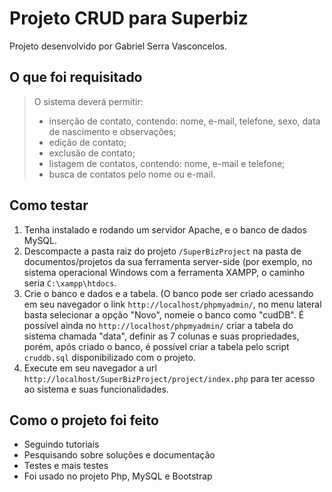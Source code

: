 # Projeto CRUD para Superbiz
Projeto desenvolvido por Gabriel Serra Vasconcelos.  
## O que foi requisitado
> O sistema deverá permitir:
>
>  - inserção de contato, contendo: nome, e-mail, telefone, sexo, data de nascimento e observações;
>  - edição de contato;
>  - exclusão de contato;
>  - listagem de contatos, contendo: nome, e-mail e telefone;
>  - busca de contatos pelo nome ou e-mail.
## Como testar
1. Tenha instalado e rodando um servidor Apache, e o banco de dados MySQL.
2. Descompacte a pasta raiz do projeto `/SuperBizProject` na pasta de documentos/projetos da sua ferramenta server-side (por exemplo, no sistema operacional Windows com a ferramenta  XAMPP, o caminho seria `C:\xampp\htdocs`.
3. Crie o banco e dados e a tabela. (O banco pode ser criado acessando em seu navegador o link `http://localhost/phpmyadmin/`, no menu lateral basta selecionar a opção "Novo", nomeie o banco como "cudDB". É possível ainda no `http://localhost/phpmyadmin/` criar a tabela do sistema chamada "data", definir as 7 colunas e suas propriedades, porém, após criado o banco, é possível criar a tabela pelo script `cruddb.sql` disponibilizado com o projeto.
4. Execute em seu navegador a url `http://localhost/SuperBizProject/project/index.php` para ter acesso ao sistema e suas funcionalidades.
## Como o projeto foi feito
- Seguindo tutoriais
- Pesquisando sobre soluções e documentação
- Testes e mais testes
- Foi usado no projeto Php, MySQL e Bootstrap